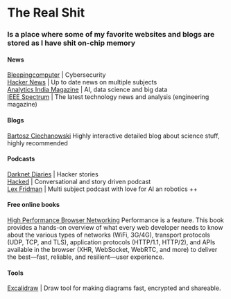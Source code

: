 # The Real Shit 
### Is a place where some of my favorite websites and blogs are stored as I have shit on-chip memory


#### News
[Bleepingcomputer](https://www.bleepingcomputer.com/) | Cybersecurity  
[Hacker News](https://news.ycombinator.com/) | Up to date news on multiple subjects  
[Analytics India Magazine](https://analyticsindiamag.com/) | AI, data science and big data  
[IEEE Spectrum](https://spectrum.ieee.org/) | The latest technology news and analysis (engineering magazine)  


#### Blogs

[Bartosz Ciechanowski](https://ciechanow.ski/archives/)
Highly interactive detailed blog about science stuff, highly recommended  

#### Podcasts
[Darknet Diaries](https://open.spotify.com/playlist/6Z0JteH64cxkzQ0uzsKLX0) | Hacker stories  
[Hacked](https://open.spotify.com/show/21zZfOy7VCSIIWlJ64DElv) | Conversational and story driven podcast   
[Lex Fridman](https://open.spotify.com/artist/1Jla6HHJjjdWaWUXQdiGTr) | Multi subject podcast with love for AI an robotics ++  

#### Free online books

[High Performance Browser Networking](https://hpbn.co/)
Performance is a feature. This book provides a hands-on overview of what every web developer needs to know about the various types of networks (WiFi, 3G/4G), transport protocols (UDP, TCP, and TLS), application protocols (HTTP/1.1, HTTP/2), and APIs available in the browser (XHR, WebSocket, WebRTC, and more) to deliver the best—fast, reliable, and resilient—user experience.  


#### Tools

[Excalidraw](https://excalidraw.com/) | Draw tool for making diagrams fast, encrypted and shareable.  
